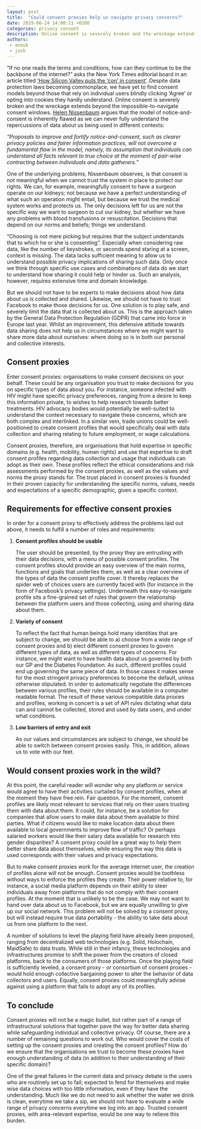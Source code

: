 ```yaml
---
layout: post
title:  "Could consent proxies help us navigate privacy concerns?"
date: 2019-06-24 14:08:11 +0200
categories: privacy consent
description: Online consent is severely broken and the wreckage extends beyond the impossible-to-navigate consent windows. Could consent proxies help fix it?
authors:
 - anouk
 - josh
---
```


“If no one reads the terms and conditions, how can they continue to be the backbone of the  internet?” asks the New York Times editorial board in an article titled [‘How Silicon Valley puts the ‘con’ in consent’](https://www.nytimes.com/2019/02/02/opinion/internet-facebook-google-consent.html). Despite data protection laws becoming commonplace, we have yet to find consent models beyond those that rely on individual users blindly clicking ‘Agree’ or opting into cookies they hardly understand. Online consent is severely broken and the wreckage extends beyond the impossible-to-navigate consent windows. [Helen Nissenbaum](https://www.amacad.org/publication/contextual-approach-privacy-online) argues that the model of notice-and-consent is inherently flawed as we can never fully understand the repercussions of data about us being used in different contexts:  

_“Proposals to improve and fortify notice-and-consent, such as clearer privacy policies and fairer information practices, will not overcome a fundamental flaw in the model, namely, its assumption that individuals can understand all facts relevant to true choice at the moment of pair-wise contracting between individuals and data gatherers.”_
 
One of the underlying problems, Nissenbaum observes, is that consent is not meaningful when we cannot trust the system in place to protect our rights. We can, for example, meaningfully consent to have a surgeon operate on our kidneys; not because we have a perfect understanding of what such an operation might entail, but because we trust the medical system works and protects us. The only decisions left for us are not the specific way we want to surgeon to cut our kidney, but whether we have any problems with blood transfusions or resuscitation. Decisions that depend on our norms and beliefs; things we understand.

“Choosing is not mere picking but requires that the subject understands that to which he or she is consenting”. Especially when considering raw data, like the number of keystrokes, or seconds spend staring at a screen, context is missing. The data lacks sufficient meaning to allow us to understand possible privacy implications of sharing such data. Only once we think through specific use cases and combinations of data do we start to understand how sharing it could help or hinder us. Such an analysis, however, requires extensive time and domain knowledge.

But we should not have to be experts to make decisions about how data about us is collected and shared. Likewise, we should not have to trust Facebook to make those decisions for us. One solution is to play safe, and severely limit the data that is collected about us. This is the approach taken by the General Data Protection Regulation (GDPR) that came into force in Europe last year. Whilst an improvement, this defensive attitude towards data sharing does not help us in circumstances where we might want to share more data about ourselves: where doing so is in both our personal and collective interests. 


## Consent proxies

Enter consent proxies: organisations to make consent decisions on your behalf. These could be any organisation you trust to make decisions for you on specific types of data about you. For instance, someone infected with HIV might have specific privacy preferences, ranging from a desire to keep this information private, to wishes to help research towards better treatments. HIV advocacy bodies would potentially be well-suited to understand the context necessary to navigate these concerns, which are both complex and interlinked. In a similar vein, trade unions could be well-positioned to create consent profiles that would specifically deal with data collection and sharing relating to future employment, or wage calculations. 

Consent proxies, therefore, are organisations that hold expertise in specific domains (e.g. health, mobility, human rights) and use that expertise to draft consent profiles regarding data collection and usage that individuals can adopt as their own. These profiles reflect the ethical considerations and risk assessments performed by the consent proxies, as well as the values and norms the proxy stands for. The trust placed in consent proxies is founded in their proven capacity for understanding the specific norms, values, needs and expectations of a specific demographic, given a specific context.  

## Requirements for effective consent proxies
In order for a consent proxy to effectively address the problems laid out above, it needs to fulfill a number of roles and requirements:

1. **Consent profiles should be usable**

	The user should be presented, by the proxy they are entrusting with their data decisions, with a menu of possible consent profiles. The consent profiles should provide an easy overview of the main norms, functions and goals that underlies them, as well as a clear overview of the types of data the consent profile cover. It thereby replaces the spider web of choices users are currently faced with (for instance in the form of Facebook’s privacy settings). Underneath this easy-to-navigate profile sits a fine-grained set of rules that govern the relationship between the platform users and those collecting, using and sharing data about them. 

2. **Variety of consent**

	To reflect the fact that human beings hold many identities that are subject to change, we should be able to a) choose from a wide range of consent proxies and b) elect different consent proxies to govern different types of data, as well as different types of concerns. For instance, we might want to have health data about us governed by both our GP and the Diabetes Foundation. As such, different profiles could end up governing the same piece of data. In those cases it makes sense for the most stringent privacy preferences to become the default, unless otherwise stipulated. In order to automatically negotiate the differences between various profiles, their rules should be available in a computer readable format. The result of these various compatible data proxies and profiles, working in concert is a set of API rules dictating what data can and cannot be collected, stored and used by data users, and under what conditions.

3. **Low barriers of entry and exit**

	As our values and circumstances are subject to change, we should be able to switch between consent proxies easily. This, in addition, allows us to vote with our feet.



## Would consent proxies work in the wild?

At this point, the careful reader will wonder why any platform or service would agree to have their activities curtailed by consent profiles, when at the moment they have free rein. Fair question. For the moment, consent profiles are likely most relevant to services that rely on their users trusting them with data about them. It could, for instance, be a solution for companies that allow users to make data about them available to third parties. What if citizens would like to make location data about them available to local governments to improve flow of traffic? Or perhaps salaried workers would like their salary data available for research into gender disparities? A consent proxy could be a great way to help them better share data about themselves, while ensuring the way this data is used corresponds with their values and privacy expectations.

But to make consent proxies work for the average internet user, the creation of profiles alone will not be enough. Consent proxies would be toothless without ways to enforce the profiles they create. Their power relative to, for instance, a social media platform depends on their ability to steer individuals away from platforms that do not comply with their consent profiles. At the moment that is unlikely to be the case. We may not want to hand over data about us to Facebook, but we are equally unwilling to give up our social network. This problem will not be solved by a consent proxy, but will instead require true data portability - the ability to take data about us from one platform to the next.

A number of solutions to level the playing field have already been proposed, ranging from decentralized web technologies (e.g. Solid, Holochain, MaidSafe) to data trusts. While still in their infancy, these technologies and infrastructures promise to shift the power from the creators of closed platforms, back to the consumers of those platforms. Once the playing field is sufficiently leveled, a consent proxy - or consortium of consent proxies - would hold enough collective bargaining power to alter the behavior of data collectors and users. Equally, consent proxies could meaningfully advise against using a platform that fails to adopt any of its profiles.

## To conclude

Consent proxies will not be a magic bullet, but rather part of a range of infrastructural solutions that together pave the way for better data sharing while safeguarding individual and collective privacy. Of course, there are a number of remaining questions to work out. Who would cover the costs of setting up the consent proxies and creating the consent profiles? How do we ensure that the organisations we trust to become these proxies have enough understanding of data (in addition to their understanding of their specific domain)? 

One of the great failures in the current data and privacy debate is the users who are routinely set up to fail; expected to fend for themselves and make wise data choices with too little information, even if they have the understanding. Much like we do not need to ask whether the water we drink is clean, everytime we take a sip, we should not have to evaluate a wide range of privacy concerns everytime we log into an app. Trusted consent proxies, with area-relevant expertise, would be one way to relieve this burden.
